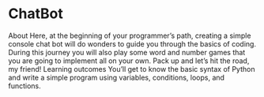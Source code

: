 # ChatBot
About
Here, at the beginning of your programmer’s path, creating a simple console chat bot will do wonders to guide you through the basics of coding. During this journey you will also play some word and number games that you are going to implement all on your own. Pack up and let’s hit the road, my friend!
Learning outcomes
You’ll get to know the basic syntax of Python and write a simple program using variables, conditions, loops, and functions.
